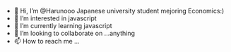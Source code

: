 - 👋 Hi, I’m @Harunooo Japanese university student mejoring Economics:)
- 👀 I’m interested in javascript
- 🌱 I’m currently learning javascript
- 💞️ I’m looking to collaborate on ...anything
- 📫 How to reach me ...

<!---
Harunooo/Harunooo is a ✨ special ✨ repository because its `README.md` (this file) appears on your GitHub profile.
You can click the Preview link to take a look at your changes.
--->
